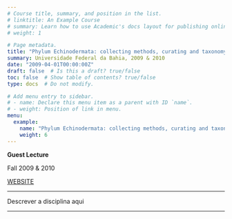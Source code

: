 ```yaml
---
# Course title, summary, and position in the list.
# linktitle: An Example Course
# summary: Learn how to use Academic's docs layout for publishing online courses, software documentation, and tutorials.
# weight: 1

# Page metadata.
title: "Phylum Echinodermata: collecting methods, curating and taxonomy"
summary: Universidade Federal da Bahia, 2009 & 2010
date: "2009-04-01T00:00:00Z"
draft: false  # Is this a draft? true/false
toc: false  # Show table of contents? true/false
type: docs  # Do not modify.

# Add menu entry to sidebar.
# - name: Declare this menu item as a parent with ID `name`.
# - weight: Position of link in menu.
menu:
  example:
    name: "Phylum Echinodermata: collecting methods, curating and taxonomy"
    weight: 6
---
```


**Guest Lecture**

Fall 2009 & 2010

[WEBSITE](https://biologia.ufba.br)

---

Descrever a disciplina aqui

---
